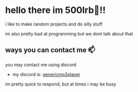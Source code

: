 # hello there im 500lrb👋!!

i like to make random projects and do silly stuff

im also pretty bad at programming but we dont talk about that

## ways you can contact me 📫
you may contact me using discord 

- my discord is: [genericmp3player](https://discord.com/users/1276237549584777342)

im pretty quick to respond, but at times i may be busy 
